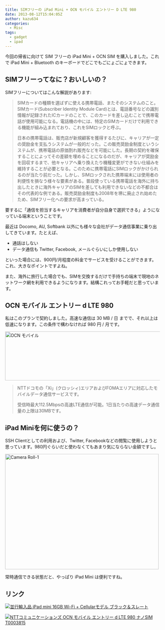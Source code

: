 ```yaml
---
title: SIMフリーの iPad Mini + OCN モバイル エントリー D LTE 980
date: 2013-08-12T15:04:05Z
author: kazu634
categories:
  - Misc
tags:
  - gadget
  - ipad
---
```

<div class="entry-content">
<p>
    今回の帰省に向けて SIM フリーの iPad Mini + OCN SIM を購入しました。これで iPad Mini + Bluetooth のキーボードでどこでもごにょごにょできます。
</p>

<h2>
    SIMフリーってなに？おいしいの？
</h2>

<p>
    SIMフリーについてはこんな解説があります:
</p>

<blockquote>
<p>
      SIMカードの種類を選ばずに使える携帯電話、またそのシステムのこと。SIMカード(Subscriber Identity Module Card)とは、電話番号などの識別情報が記録されたICカードのことで、このカードを差し込むことで携帯電話が使用可能になる。電話機の中には、特定のSIMカードだけで利用できる機能が組み込まれており、これをSIMロックと呼ぶ。
</p>

<p>
      日本の携帯電話は、販売店が新規顧客を獲得するたびに、キャリアが一定の奨励金を支払うシステムが一般的だった。この販売奨励金制度というシステムが、携帯電話の原価割れ販売などを可能にした。長期の契約を確保することによってその差額を埋めることになるのだが、キャリアが奨励金を回収するまで、他キャリアへ乗り換えたり機種変更ができない仕組みを維持することが必要となる。このために携帯電話にSIMロックがかけられるのが当たり前だった。しかし、SIMロックされた携帯端末には使用者の利便性を損なう様々な要素がある。普段使っている携帯電話を海外に持ち出したときに海外キャリアのSIMを差しても利用できないなどの不都合はその代表的な例である。販売奨励金制度も2008年を堺に廃止され始めたため、SIMフリー化への要求が高まっている。
</p>
</blockquote>

<p>
    要するに「通信を担当するキャリアを消費者が自分自身で選択できる」ようになっている端末ということです。
</p>

<p>
    最近は Docomo, AU, Softbank 以外にも様々な会社がデータ通信事業に乗り出してきています。たとえば、
</p>

<ul>
<li>
      通話はしない
</li>
<li>
      データ通信も Twitter, Facebook, メールぐらいにしか使用しない
</li>
</ul>

<p>
    といった場合には、900円/月程度の料金でサービスを受けることができます。これ、大きなポイントですよね。
</p>

<p>
    また、海外に旅行した場合でも、SIMを交換するだけで手持ちの端末で現地のネットワーク網を利用できるようになります。結構これってお手軽だと思っています。
</p>

<h2>
    OCN モバイル エントリー d LTE 980
</h2>

<p>
    私はこのプランで契約しました。高速な通信は 30 MB / 日 までで、それ以上は低速になります。この条件で構わなければ 980 円 / 月です。
</p>

<p>
<a href="http://www.ocn.ne.jp/mobile/entry-d-lte980/" onclick="__gaTracker('send', 'event', 'outbound-article', 'http://www.ocn.ne.jp/mobile/entry-d-lte980/', '');" title="OCN モバイル エントリー d LTE 980 ｜ OCN プロバイダ（インターネット接続）"><img src="http://farm4.staticflickr.com/3707/9520349009_3d35657dcb_z.jpg" width="640" height="159" alt="OCN モバイル" /></a>
</p>

<blockquote>
<p>
      NTTドコモの「Xi」(クロッシィ)エリアおよびFOMAエリアに対応したモバイルデータ通信サービスです。
</p>

<p>
      受信時最大112.5Mbpsの高速LTE通信が可能。1日当たりの高速データ通信量の上限は30MBです。
</p>
</blockquote>

<h2>
    iPad Miniを何に使うの？
</h2>

<p>
    SSH Clientとしての利用および、Twitter, Facebookなどの閲覧に使用しようと思っています。980円ぐらいだと使わなくてもあまり気にならない金額ですし。
</p>

<p>
<a href="http://flic.kr/p/ft4uuE" onclick="__gaTracker('send', 'event', 'outbound-article', 'http://flic.kr/p/ft4uuE', '');" title="Camera Roll-1 by -kazu634-"><img src="http://farm4.staticflickr.com/3833/9495221334_676fff728f.jpg" width="500" height="375" alt="Camera Roll-1" /></a>
</p>

<p>
    常時通信できる状態だと、やっぱり iPad Mini は便利ですね。
</p>

<h2>
    リンク
</h2>

<p>
<a href="https://www.amazon.co.jp/exec/obidos/ASIN/B00B0YPNRA/simsnes-22/ref=nosim/" onclick="__gaTracker('send', 'event', 'outbound-article', 'https://www.amazon.co.jp/exec/obidos/ASIN/B00B0YPNRA/simsnes-22/ref=nosim/', '');" name="amazletlink" target="_blank"><img src="https://images-na.ssl-images-amazon.com/images/I/315eyyhapRL._SL160_.jpg" alt="並行輸入品 iPad mini 16GB Wi-Fi + Cellularモデル ブラック＆スレート" style="border: none;" /></a>
</p>

<p>
<a href="https://www.amazon.co.jp/exec/obidos/ASIN/B00CU3ALFE/simsnes-22/ref=nosim/" onclick="__gaTracker('send', 'event', 'outbound-article', 'https://www.amazon.co.jp/exec/obidos/ASIN/B00CU3ALFE/simsnes-22/ref=nosim/', '');" name="amazletlink" target="_blank"><img src="https://images-na.ssl-images-amazon.com/images/I/41A1yJ9wPJL._SL160_.jpg" alt="NTTコミュニケーションズ OCN モバイル エントリー d LTE 980 ナノSIM T0003815" style="border: none;" /></a>
</p>
</div>
